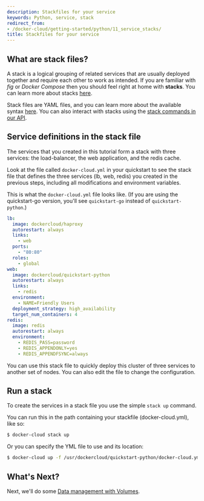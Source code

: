 ```yaml
---
description: Stackfiles for your service
keywords: Python, service, stack
redirect_from:
- /docker-cloud/getting-started/python/11_service_stacks/
title: Stackfiles for your service
---
```


## What are stack files?

A stack is a logical grouping of related services that are usually deployed
together and require each other to work as intended. If you are familiar with
*fig* or *Docker Compose* then you should feel right at home with **stacks**.
You can learn more about stacks [here](../../apps/stacks.md).

Stack files are YAML files, and you can learn more about the available syntax
[here](../../apps/stack-yaml-reference.md). You can also interact with stacks
using the [stack commands in our API](/apidocs/docker-cloud.md#stacks).

## Service definitions in the stack file

The services that you created in this tutorial form a stack with three services:
the load-balancer, the web application, and the redis cache.

Look at the file called `docker-cloud.yml` in your quickstart to see the stack
file that defines the three services (lb, web, redis) you created in the
previous steps, including all modifications and environment variables.

This is what the `docker-cloud.yml` file looks like. (If you are using the
quickstart-go version, you'll see `quickstart-go` instead of
`quickstart-python`.)

```yml
lb:
  image: dockercloud/haproxy
  autorestart: always
  links:
    - web
  ports:
    - "80:80"
  roles:
    - global
web:
  image: dockercloud/quickstart-python
  autorestart: always
  links:
    - redis
  environment:
    - NAME=Friendly Users
  deployment_strategy: high_availability
  target_num_containers: 4
redis:
  image: redis
  autorestart: always
  environment:
    - REDIS_PASS=password
    - REDIS_APPENDONLY=yes
    - REDIS_APPENDFSYNC=always
```

You can use this stack file to quickly deploy this cluster of three services to
another set of nodes. You can also edit the file to change the configuration.

## Run a stack

To create the services in a stack file you use the simple `stack up` command.

You can run this in the path containing your stackfile (docker-cloud.yml), like
so:

```bash
$ docker-cloud stack up
```

Or you can specify the YML file to use and its location:

```bash
$ docker-cloud up -f /usr/dockercloud/quickstart-python/docker-cloud.yml
```

## What's Next?

Next, we'll do some [Data management with Volumes](12_data_management_with_volumes.md).

